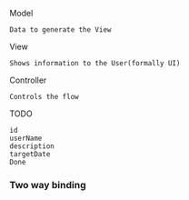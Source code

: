Model

    Data to generate the View

View

    Shows information to the User(formally UI)

Controller

    Controls the flow

TODO

    id
    userName
    description
    targetDate
    Done

<h3>Two way binding<h3>